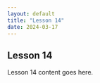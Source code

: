 ```yaml
---
layout: default
title: "Lesson 14"
date: 2024-03-17
---
```


## Lesson 14

Lesson 14 content goes here.
